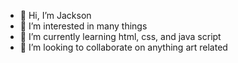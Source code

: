 - 👋 Hi, I’m Jackson
- 👀 I’m interested in many things
- 🌱 I’m currently learning html, css, and java script
- 💞️ I’m looking to collaborate on anything art related

<!---
sQuellzSmells/sQuellzSmells is a ✨ special ✨ repository because its `README.md` (this file) appears on your GitHub profile.
You can click the Preview link to take a look at your changes.
--->
